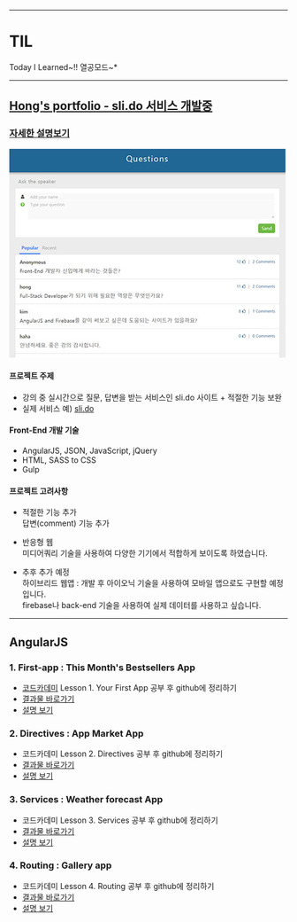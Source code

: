 ******************************************************
# TIL
Today I Learned~!! 열공모드~*
******************************************************

## [Hong's portfolio - sli.do 서비스 개발중](https://sharryhong.github.io/hs_slido/src)
### [자세한 설명보기](https://github.com/sharryhong/TIL/tree/master/angularjs/hs_slido)

[![Hong's portfolio - sli.do 서비스](../img/slido.jpg)](https://sharryhong.github.io/hs_slido/src)

#### 프로젝트 주제 

- 강의 중 실시간으로 질문, 답변을 받는 서비스인 sli.do 사이트 + 적절한 기능 보완 <br>
- 실제 서비스 예) [sli.do](https://app.sli.do/event/qao1egje/ask)

#### Front-End 개발 기술

- AngularJS, JSON, JavaScript, jQuery
- HTML, SASS to CSS 
- Gulp

#### 프로젝트 고려사항

- 적절한 기능 추가<br>
답변(comment) 기능 추가

- 반응형 웹 <br>
미디어쿼리 기술을 사용하여 다양한 기기에서 적합하게 보이도록 하였습니다.

- 추후 추가 예정 <br>
하이브리드 웹앱 : 개발 후 아이오닉 기술을 사용하여 모바일 앱으로도 구현할 예정입니다.<br>
firebase나 back-end 기술을 사용하여 실제 데이터를 사용하고 싶습니다. 

******************************************************

## AngularJS

### 1. First-app : This Month's Bestsellers App
- [코드카데미](https://www.codecademy.com) Lesson 1. Your First App 공부 후 github에 정리하기
- [결과물 바로가기](https://sharryhong.github.io/angularjs/01_first_app/)
- [설명 보기](https://github.com/sharryhong/TIL/tree/master/angularjs/01_first_app)

### 2. Directives : App Market App
- 코드카데미 Lesson 2. Directives 공부 후 github에 정리하기
- [결과물 바로가기](https://sharryhong.github.io/angularjs/02_directives)
- [설명 보기](https://github.com/sharryhong/TIL/tree/master/angularjs/02_directives/)

### 3. Services : Weather forecast App
- 코드카데미 Lesson 3. Services 공부 후 github에 정리하기
- [결과물 바로가기](https://sharryhong.github.io/angularjs/03_services)
- [설명 보기](https://github.com/sharryhong/TIL/tree/master/angularjs/03_services/)

### 4. Routing : Gallery app
- 코드카데미 Lesson 4. Routing 공부 후 github에 정리하기
- [결과물 바로가기](https://sharryhong.github.io/angularjs/04_routing)
- [설명 보기](https://github.com/sharryhong/TIL/tree/master/angularjs/04_routing/)